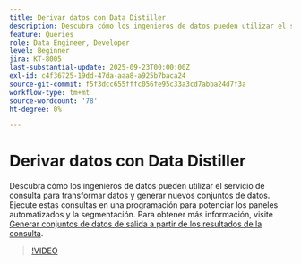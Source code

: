 ```yaml
---
title: Derivar datos con Data Distiller
description: Descubra cómo los ingenieros de datos pueden utilizar el servicio de consulta para transformar datos y generar nuevos conjuntos de datos. Ejecute estas consultas en una programación para potenciar los paneles automatizados y la segmentación.
feature: Queries
role: Data Engineer, Developer
level: Beginner
jira: KT-8005
last-substantial-update: 2025-09-23T00:00:00Z
exl-id: c4f36725-19dd-47da-aaa8-a925b7baca24
source-git-commit: f5f3dcc655fffc056fe95c33a3cd7abba24d7f3a
workflow-type: tm+mt
source-wordcount: '78'
ht-degree: 0%

---
```


# Derivar datos con Data Distiller

Descubra cómo los ingenieros de datos pueden utilizar el servicio de consulta para transformar datos y generar nuevos conjuntos de datos. Ejecute estas consultas en una programación para potenciar los paneles automatizados y la segmentación. Para obtener más información, visite [Generar conjuntos de datos de salida a partir de los resultados de la consulta](https://experienceleague.adobe.com/es/docs/experience-platform/query/ui/create-datasets).

>[!VIDEO](https://video.tv.adobe.com/v/333699?learn=on&enablevpops)
